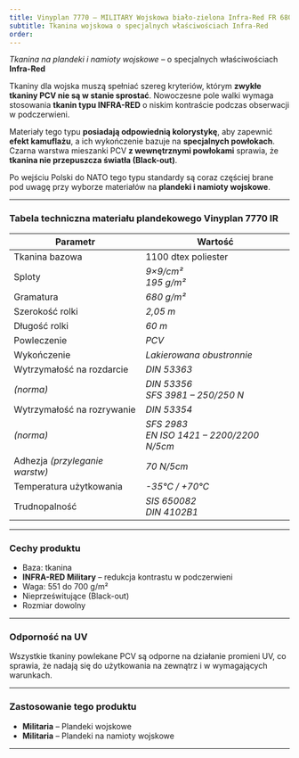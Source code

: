 ```yaml
---
title: Vinyplan 7770 – MILITARY Wojskowa biało-zielona Infra-Red FR 680g
subtitle: Tkanina wojskowa o specjalnych właściwościach Infra-Red
order:
---
```


_Tkanina na plandeki i namioty wojskowe_ – o specjalnych właściwościach
**Infra-Red**

Tkaniny dla wojska muszą spełniać szereg kryteriów, którym **zwykłe tkaniny PCV
nie są w stanie sprostać**. Nowoczesne pole walki wymaga stosowania **tkanin
typu INFRA-RED** o niskim kontraście podczas obserwacji w podczerwieni.

Materiały tego typu **posiadają odpowiednią kolorystykę**, aby zapewnić **efekt
kamuflażu**, a ich wykończenie bazuje na **specjalnych powłokach**. Czarna
warstwa mieszanki PCV **z wewnętrznymi powłokami** sprawia, że **tkanina nie
przepuszcza światła (Black-out)**.

Po wejściu Polski do NATO tego typu standardy są coraz częściej brane pod uwagę
przy wyborze materiałów na **plandeki i namioty wojskowe**.

---

### **Tabela techniczna materiału plandekowego Vinyplan 7770 IR**

| **Parametr**                   | **Wartość**                                   |
| ------------------------------ | --------------------------------------------- |
| Tkanina bazowa                 | 1100 dtex poliester                           |
| Sploty                         | _9×9/cm²_<br>_195 g/m²_                       |
| Gramatura                      | _680 g/m²_                                    |
| Szerokość rolki                | _2,05 m_                                      |
| Długość rolki                  | _60 m_                                        |
| Powleczenie                    | _PCV_                                         |
| Wykończenie                    | _Lakierowana obustronnie_                     |
| Wytrzymałość na rozdarcie      | _DIN 53363_                                   |
| _(norma)_                      | _DIN 53356_<br>_SFS 3981 – 250/250 N_         |
| Wytrzymałość na rozrywanie     | _DIN 53354_                                   |
| _(norma)_                      | _SFS 2983_<br>_EN ISO 1421 – 2200/2200 N/5cm_ |
| Adhezja _(przyleganie warstw)_ | _70 N/5cm_                                    |
| Temperatura użytkowania        | _-35°C / +70°C_                               |
| Trudnopalność                  | _SIS 650082_<br>_DIN 4102B1_                  |

---

### **Cechy produktu**

- Baza: tkanina
- **INFRA-RED Military** – redukcja kontrastu w podczerwieni
- Waga: 551 do 700 g/m²
- Nieprześwitujące (Black-out)
- Rozmiar dowolny

---

### **Odporność na UV**

Wszystkie tkaniny powlekane PCV są odporne na działanie promieni UV, co sprawia,
że nadają się do użytkowania na zewnątrz i w wymagających warunkach.

---

### **Zastosowanie tego produktu**

- **Militaria** – Plandeki wojskowe
- **Militaria** – Plandeki na namioty wojskowe

---

